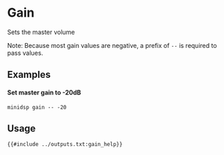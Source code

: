 # Gain
Sets the master volume

Note: Because most gain values are negative, a prefix of `--` is required to pass values.

## Examples
#### Set master gain to -20dB
```
minidsp gain -- -20
```

## Usage
```
{{#include ../outputs.txt:gain_help}}
```